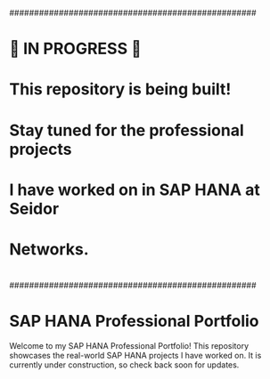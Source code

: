 ##################################################
#                                                #
#               🚧 IN PROGRESS 🚧               #
#        This repository is being built!        #
#    Stay tuned for the professional projects   #
#    I have worked on in SAP HANA at Seidor      #
#    Networks.                                   #
#                                                #
##################################################

# SAP HANA Professional Portfolio

Welcome to my SAP HANA Professional Portfolio! This repository showcases the real-world SAP HANA projects I have worked on. It is currently under construction, so check back soon for updates.
